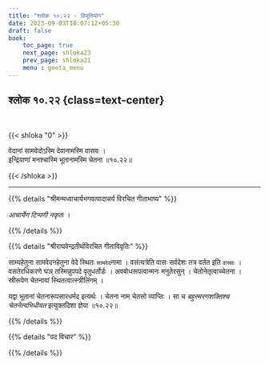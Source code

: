 ```yaml
---
title: "श्लोक १०.२२ - विभूतियोग"
date: 2023-09-03T18:07:12+05:30
draft: false
book:
    toc_page: true
    next_page: shloka23
    prev_page: shloka21
    menu : geeta_menu
---
```




## श्लोक १०.२२ {class=text-center}

<br/>

{{< shloka  "0"  >}}

वेदानां सामवेदोऽस्मि देवानामस्मि वासवः ।  
इन्द्रियाणां मनश्चास्मि भूतानामस्मि चेतना ॥१०.२२॥  

{{< /shloka >}}

---


{{% details "श्रीमन्मध्वाचार्यभगवत्पादाचर्य विरचित  गीताभाष्य" %}}

*आचार्येण टिप्पणी नकृतः* ।


{{% /details %}}



{{% details "श्रीराघवेन्द्रतीर्थविरचित गीताविवृतिः" %}}

साम्यहेतुना सामवेदनहेतुना वेदे स्थितः `सामवेद`नामा । 
वसंत्यत्रेति वासः सर्वदेशः तत्र वर्तत इति `वासवः` । 
वसतेरधिकरणे घञ्‌ तस्मिन्नुपपदे वृतुधर्तोर्डः । 
अवबोधरूपत्वान्मनः मनुतेरसुन्‌ । चेतोनेतृत्वाच्चेतना । 
स्रीरूपेण चेतनायां स्थितत्वात्स्त्रीलिंगम्‌ ।   

यद्वा भूतानां चेतनारूपसारधर्मद इत्यर्थः । 
चेतना नाम चेतसो व्याप्तिः । 
सा च *बहुस्मरणशक्तिश्च चेतनेत्यभिधीयत* इत्युक्तदिशा ज्ञेया ॥१०.२२॥ 

{{% /details %}}



{{% details "पद विचार" %}}


{{% /details %}}
